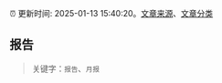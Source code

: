 :alarm_clock: 更新时间: 2025-01-13 15:40:20。[文章来源](/README.md)、[文章分类](/TAGS.md)

## 报告


> 关键字：`报告`、`月报`



